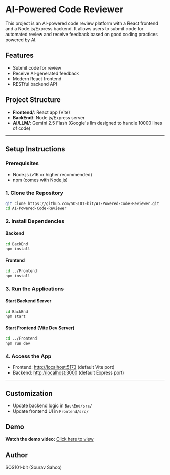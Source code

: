 # AI-Powered Code Reviewer

This project is an AI-powered code review platform with a React frontend and a Node.js/Express backend. It allows users to submit code for automated review and receive feedback based on good coding practices powered by AI.

## Features
- Submit code for review
- Receive AI-generated feedback
- Modern React frontend
- RESTful backend API

## Project Structure
- **Frontend/**: React app (Vite)
- **BackEnd/**: Node.js/Express server
- **AI/LLM/**: Gemini 2.5 Flash (Google's llm designed to handle 10000 lines of code)

---

## Setup Instructions

### Prerequisites
- Node.js (v16 or higher recommended)
- npm (comes with Node.js)

### 1. Clone the Repository
```sh
git clone https://github.com/SOS101-bit/AI-Powered-Code-Reviewer.git
cd AI-Powered-Code-Reviewer
```

### 2. Install Dependencies
#### Backend
```sh
cd BackEnd
npm install
```
#### Frontend
```sh
cd ../Frontend
npm install
```

### 3. Run the Applications
#### Start Backend Server
```sh
cd BackEnd
npm start
```
#### Start Frontend (Vite Dev Server)
```sh
cd ../Frontend
npm run dev
```

### 4. Access the App
- Frontend: [http://localhost:5173](http://localhost:5173) (default Vite port)
- Backend: [http://localhost:3000](http://localhost:3000) (default Express port)

---

## Customization
- Update backend logic in `BackEnd/src/`
- Update frontend UI in `Frontend/src/`

## Demo
  **Watch the demo video:** [Click here to view](https://drive.google.com/file/d/15hOrPRCNtlPZhmJBlFMHM6U0kP8TJKeY/view?usp=sharing)


## Author
SOS101-bit (Sourav Sahoo)
